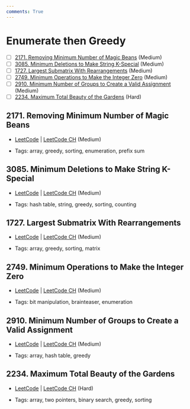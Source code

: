 ```yaml
---
comments: True
---
```


# Enumerate then Greedy

- [ ] [2171. Removing Minimum Number of Magic Beans](https://leetcode.cn/problems/removing-minimum-number-of-magic-beans/) (Medium)
- [ ] [3085. Minimum Deletions to Make String K-Special](https://leetcode.cn/problems/minimum-deletions-to-make-string-k-special/) (Medium)
- [ ] [1727. Largest Submatrix With Rearrangements](https://leetcode.cn/problems/largest-submatrix-with-rearrangements/) (Medium)
- [ ] [2749. Minimum Operations to Make the Integer Zero](https://leetcode.cn/problems/minimum-operations-to-make-the-integer-zero/) (Medium)
- [ ] [2910. Minimum Number of Groups to Create a Valid Assignment](https://leetcode.cn/problems/minimum-number-of-groups-to-create-a-valid-assignment/) (Medium)
- [ ] [2234. Maximum Total Beauty of the Gardens](https://leetcode.cn/problems/maximum-total-beauty-of-the-gardens/) (Hard)

## 2171. Removing Minimum Number of Magic Beans

-   [LeetCode](https://leetcode.com/problems/removing-minimum-number-of-magic-beans/) | [LeetCode CH](https://leetcode.cn/problems/removing-minimum-number-of-magic-beans/) (Medium)

-   Tags: array, greedy, sorting, enumeration, prefix sum

## 3085. Minimum Deletions to Make String K-Special

-   [LeetCode](https://leetcode.com/problems/minimum-deletions-to-make-string-k-special/) | [LeetCode CH](https://leetcode.cn/problems/minimum-deletions-to-make-string-k-special/) (Medium)

-   Tags: hash table, string, greedy, sorting, counting

## 1727. Largest Submatrix With Rearrangements

-   [LeetCode](https://leetcode.com/problems/largest-submatrix-with-rearrangements/) | [LeetCode CH](https://leetcode.cn/problems/largest-submatrix-with-rearrangements/) (Medium)

-   Tags: array, greedy, sorting, matrix

## 2749. Minimum Operations to Make the Integer Zero

-   [LeetCode](https://leetcode.com/problems/minimum-operations-to-make-the-integer-zero/) | [LeetCode CH](https://leetcode.cn/problems/minimum-operations-to-make-the-integer-zero/) (Medium)

-   Tags: bit manipulation, brainteaser, enumeration

## 2910. Minimum Number of Groups to Create a Valid Assignment

-   [LeetCode](https://leetcode.com/problems/minimum-number-of-groups-to-create-a-valid-assignment/) | [LeetCode CH](https://leetcode.cn/problems/minimum-number-of-groups-to-create-a-valid-assignment/) (Medium)

-   Tags: array, hash table, greedy

## 2234. Maximum Total Beauty of the Gardens

-   [LeetCode](https://leetcode.com/problems/maximum-total-beauty-of-the-gardens/) | [LeetCode CH](https://leetcode.cn/problems/maximum-total-beauty-of-the-gardens/) (Hard)

-   Tags: array, two pointers, binary search, greedy, sorting
